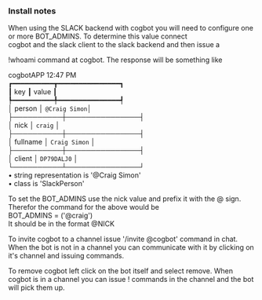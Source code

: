 ### Install notes

When using the SLACK backend with cogbot you will need to configure one or more BOT_ADMINS.  To determine this value connect  
cogbot and the slack client to the slack backend and then issue a   

!whoami  command at cogbot.  The response will be something like  

cogbotAPP 12:47 PM  
┏━━━━━━━━━━┳━━━━━━━━━━━━━━━┓  
┃ key      ┃ value         ┃  
┡━━━━━━━━━━╇━━━━━━━━━━━━━━━┩  
│ person   │ `@Craig Simon`│  
├──────────┼───────────────┤  
│ nick     │ `craig`       │  
├──────────┼───────────────┤  
│ fullname │ `Craig Simon` │  
├──────────┼───────────────┤  
│ client   │ `DP79DALJ0`   │  
└──────────┴───────────────┘  
• string representation is '@Craig Simon'  
• class is 'SlackPerson'  

To set the BOT_ADMINS use the nick value and prefix it with the @ sign.  Therefor the command for the above would be  
BOT_ADMINS = ('@craig')  
It should be in the format @NICK  

To invite cogbot to a channel issue '/invite @cogbot' command in chat.
When the bot is not in a channel you can communicate with it by clicking on it's channel and issuing commands.

To remove cogbot left click on the bot itself and select remove.
When cogbot is in a channel you can issue ! commands in the channel and the bot will pick them up.

